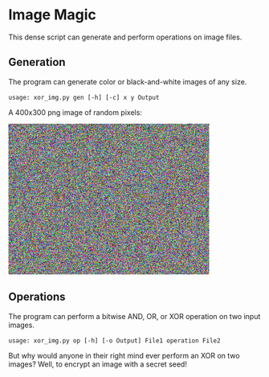 # Image Magic

This dense script can generate and perform operations on image files.

## Generation

The program can generate color or black-and-white images of any size. 

```
usage: xor_img.py gen [-h] [-c] x y Output
```

A 400x300 png image of random pixels:

![Random.png](random.png)

## Operations

The program can perform a bitwise AND, OR, or XOR operation on two input images. 

```
usage: xor_img.py op [-h] [-o Output] File1 operation File2
```

But why would anyone in their right mind ever perform an XOR on two images? Well, to encrypt an image with a secret seed! 
